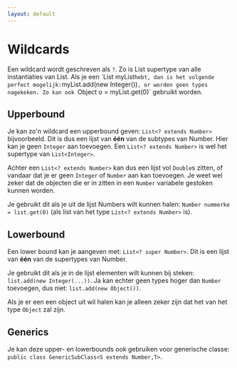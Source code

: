 ```yaml
---
layout: default
---
```


# Wildcards

Een wildcard wordt geschreven als `?`. Zo is List<?> supertype van alle instantiaties van List. Als je een `List<?> myList` hebt, dan is het volgende perfect mogelijk: `myList.add(new Integer())`, or worden geen types nagekeken. Zo kan ook `Object o = myList.get(0)` gebruikt worden.

## Upperbound

Je kan zo'n wildcard een upperbound geven: `List<? extends Number>` bijvoorbeeld. Dit is dus een lijst van **één** van de subtypes van Number. Hier kan je geen `Integer` aan toevoegen. Een `List<? extends Number>` is wel het supertype van `List<Integer>`.

Achter een `List<? extends Number>` kan dus een lijst vol `Double`s zitten, of vandaar dat je er geen `Integer` of `Number` aan kan toevoegen. Je weet wel zeker dat de objecten die er in zitten in een `Number` variabele gestoken kunnen worden.

Je gebruikt dit als je uit de lijst Numbers wilt kunnen halen: `Number nummerke = list.get(0)` (als list van het type `List<? extends Number>` is).

## Lowerbound

Een lower bound kan je aangeven met: `List<? super Number>`. Dit is een lijst van **één** van de supertypes van Number.

Je gebruikt dit als je in de lijst elementen wilt kunnen bij steken: `list.add(new Integer(...))`. Ja kan echter geen types hoger dan `Number` toevoegen, dus niet: `list.add(new Object())`.

Als je er een een object uit wil halen kan je alleen zeker zijn dat het van het type `Object` zal zijn.

## Generics

Je kan deze upper- en lowerbounds ook gebruiken voor generische classe: `public class GenericSubClass<S extends Number,T>`.
